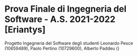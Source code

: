 # Prova Finale di Ingegneria del Software - A.S. 2021-2022 [Eriantys]
Progetto Ingegneria del Software degli studenti Leonardo Pesce (10659489), Paolo Pertino (10729600), Alberto Paddeu ()
